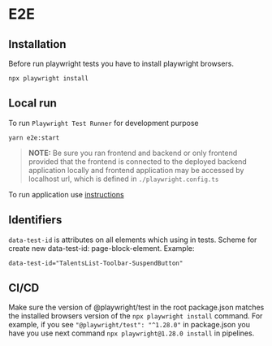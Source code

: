 # E2E

## Installation

Before run playwright tests you have to install playwright browsers.
```
npx playwright install
```

## Local run

To run `Playwright Test Runner` for development purpose

```
yarn e2e:start
```

> **NOTE:** Be sure you ran frontend and backend or only frontend provided that the frontend is connected to the deployed backend application locally and frontend application may be accessed by localhost url, which is defined in `./playwright.config.ts`

To run application use [instructions](./ligretto.md)

## Identifiers

`data-test-id` is attributes on all elements which using in tests. Scheme for create new data-test-id: page-block-element. Example:

```
data-test-id="TalentsList-Toolbar-SuspendButton"
```

## CI/CD

Make sure the version of @playwright/test in the root package.json matches the installed browsers version of the `npx playwright install` command. For example, if you see `"@playwright/test": "^1.28.0"` in package.json you have you use next command `npx playwright@1.28.0 install` in pipelines.
